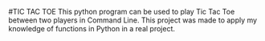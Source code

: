 #TIC TAC TOE
This python program can be used to play Tic Tac Toe between two players in Command Line.
This project was made to apply my knowledge of functions in Python in a real project.
